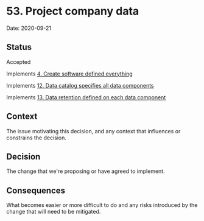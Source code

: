 # 53. Project company data

Date: 2020-09-21

## Status

Accepted

Implements [4. Create software defined everything](0004-create-software-defined-everything.md)

Implements [12. Data catalog specifies all data components](0012-data-catalog-specifies-all-data-components.md)

Implements [13. Data retention defined on each data component](0013-data-retention-defined-on-each-data-component.md)

## Context

The issue motivating this decision, and any context that influences or constrains the decision.

## Decision

The change that we're proposing or have agreed to implement.

## Consequences

What becomes easier or more difficult to do and any risks introduced by the change that will need to be mitigated.
